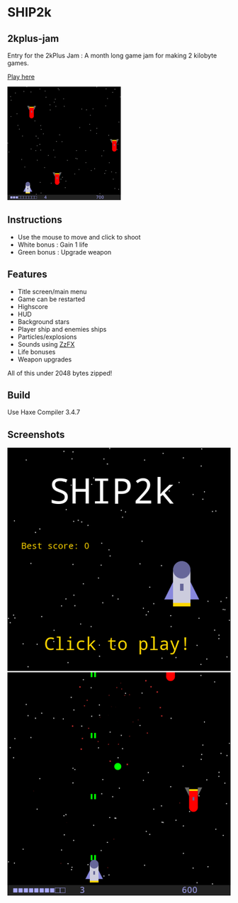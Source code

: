 # SHIP2k

## 2kplus-jam

Entry for the 2kPlus Jam : A month long game jam for making 2 kilobyte games.

[Play here](https://gogoprog.itch.io/ship2k)

![Demo](https://github.com/gogoprog/2kplus-jam/raw/master/demo.gif)

## Instructions

 * Use the mouse to move and click to shoot
 * White bonus : Gain 1 life
 * Green bonus : Upgrade weapon

## Features

 * Title screen/main menu
 * Game can be restarted
 * Highscore
 * HUD
 * Background stars
 * Player ship and enemies ships
 * Particles/explosions
 * Sounds using [ZzFX](https://github.com/KilledByAPixel/ZzFX)
 * Life bonuses
 * Weapon upgrades
 
 All of this under 2048 bytes zipped!

## Build

Use Haxe Compiler 3.4.7

## Screenshots

![Title screen](https://github.com/gogoprog/2kplus-jam/raw/master/title.png)
![In-game screen](https://github.com/gogoprog/2kplus-jam/raw/master/ingame.png)

